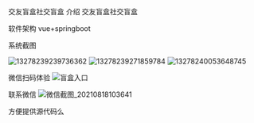 交友盲盒社交盲盒
介绍
交友盲盒社交盲盒

软件架构
vue+springboot

系统截图

![13278239239736362](https://user-images.githubusercontent.com/35413994/136652444-ff75e38a-1027-44ef-b175-5b959f2d7a73.png)
![13278239271859784](https://user-images.githubusercontent.com/35413994/136652453-1b60ebaa-9c70-4495-aba2-b79d5bae07f8.png)
![13278240053648745](https://user-images.githubusercontent.com/35413994/136652457-f87f7e47-55fc-4540-98c0-c4735037714d.png)

微信扫码体验
![盲盒入口](https://user-images.githubusercontent.com/35413994/136652462-4a75886e-d4ec-4704-8865-9dbe3b4312a2.png)

联系微信
![微信截图_20210818103641](https://user-images.githubusercontent.com/35413994/136652466-98c1551a-9474-491c-99a0-1135e489361d.png)

方便提供源代码么

